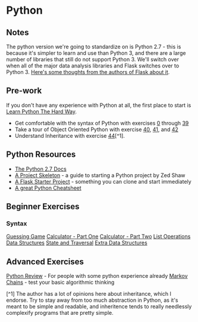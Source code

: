 # Python

## Notes
The python version we're going to standardize on is Python 2.7 - this is because it's simpler to learn and use than Python 3, and there are a large number of libraries that still do not support Python 3. We'll switch over when all of the major data analysis libraries and Flask switches over to Python 3. [Here's some thoughts from the authors of Flask about it](http://flask.pocoo.org/docs/0.10/python3/).

## Pre-work
If you don't have any experience with Python at all, the first place to start is [Learn Python The Hard Way](http://learnpythonthehardway.org/book/).

* Get comfortable with the syntax of Python with exercises [0](http://learnpythonthehardway.org/book/ex0.html) through [39](http://learnpythonthehardway.org/book/ex39.html)
* Take a tour of Object Oriented Python with exercise [40](http://learnpythonthehardway.org/book/ex40.html), [41](http://learnpythonthehardway.org/book/ex41.html), and [42](http://learnpythonthehardway.org/book/ex42.html)
* Understand Inheritance with exercise [44](http://learnpythonthehardway.org/book/ex44.html)[^1].

## Python Resources


* [The Python 2.7 Docs](https://docs.python.org/2.7/)
* [A Project Skeleton](http://learnpythonthehardway.org/book/ex46.html) - a guide to starting a Python project by Zed Shaw
* [A Flask Starter Project](https://github.com/TradecraftEngineering/flask-starter) - something you can clone and start immediately
* [A great Python Cheatsheet](http://overapi.com/python/)



## Beginner Exercises

### Syntax
[Guessing Game](/guessing_game)
[Calculator - Part One](/calculator)
[Calculator - Part Two](/calculator_2)
[List Operations](/list_operations)
[Data Structures](/data_structures)
[State and Traversal](/counts_and_traversal)
[Extra Data Structures](/data_structures_2)

## Advanced Exercises
[Python Review](/experienced_python_users_review) - For people with some python experience already
[Markov Chains](/markov_chains) - test your basic algorithmic thinking




[^1] The author has a lot of opinions here about inheritance, which I endorse. Try to stay away from too much abstraction in Python, as it's meant to be simple and readable, and inheritence tends to really needlessly complexify programs that are pretty simple.